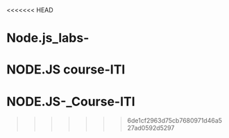 <<<<<<< HEAD
# Node.js_labs-
NODE.JS course-ITI
=======
# NODE.JS-_Course-ITI
>>>>>>> 6de1cf2963d75cb7680971d46a527ad0592d5297
